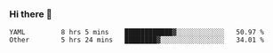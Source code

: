 ### Hi there 👋

<!--
**yeya24/yeya24** is a ✨ _special_ ✨ repository because its `README.md` (this file) appears on your GitHub profile.

Here are some ideas to get you started:

- 🔭 I’m currently working on ...
- 🌱 I’m currently learning ...
- 👯 I’m looking to collaborate on ...
- 🤔 I’m looking for help with ...
- 💬 Ask me about ...
- 📫 How to reach me: ...
- 😄 Pronouns: ...
- ⚡ Fun fact: ...
-->

<!--START_SECTION:waka-->

```text
YAML         8 hrs 5 mins    ████████████▓░░░░░░░░░░░░   50.97 %
Other        5 hrs 24 mins   ████████▓░░░░░░░░░░░░░░░░   34.01 %
```

<!--END_SECTION:waka-->
